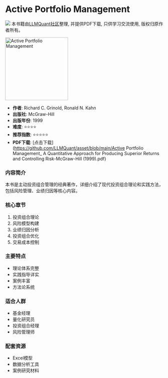 # Active Portfolio Management

![](https://fastly.jsdelivr.net/gh/bucketio/img3@main/2024/09/04/1725464231869-e0b2f727-2a0f-4270-bf6c-31ddc350426a.gif)
本书籍由[LLMQuant社区](https://llmquant.com/)整理, 并提供PDF下载, 只供学习交流使用, 版权归原作者所有。

<img src="cover.jpg" alt="Active Portfolio Management" width="200"/>

- **作者**: Richard C. Grinold, Ronald N. Kahn
- **出版社**: McGraw-Hill
- **出版年份**: 1999
- **难度**: ⭐⭐⭐⭐
- **推荐指数**: ⭐⭐⭐⭐⭐
- **PDF下载**: [点击下载](https://github.com/LLMQuant/asset/blob/main/Active Portfolio Management_ A Quantitative Approach for Producing Superior Returns and Controlling Risk-McGraw-Hill (1999).pdf)

### 内容简介
本书是主动投资组合管理的经典著作，详细介绍了现代投资组合理论和实践方法，包括风险管理、业绩归因等核心内容。

### 核心章节
1. 投资组合理论
2. 风险模型构建
3. 业绩归因分析
4. 投资组合优化
5. 交易成本控制

### 主要特点
- 理论体系完整
- 实践指导详实
- 案例丰富
- 方法论系统

### 适合人群
- 基金经理
- 量化研究员
- 投资组合经理
- 风险管理师

### 配套资源
- Excel模型
- 数据分析工具
- 案例研究材料 